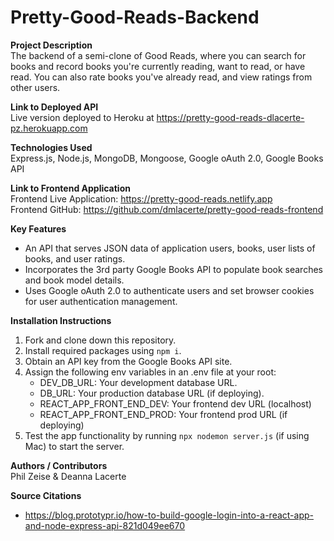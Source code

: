 # Pretty-Good-Reads-Backend

**Project Description**<br />
The backend of a semi-clone of Good Reads, where you can search for books and record books you're currently reading, want to read, or have read. You can also rate books you've already read, and view ratings from other users.

**Link to Deployed API**<br />
Live version deployed to Heroku at https://pretty-good-reads-dlacerte-pz.herokuapp.com

**Technologies Used**<br />
Express.js, Node.js, MongoDB, Mongoose, Google oAuth 2.0, Google Books API

**Link to Frontend Application**<br />
Frontend Live Application: https://pretty-good-reads.netlify.app<br />
Frontend GitHub: https://github.com/dmlacerte/pretty-good-reads-frontend

**Key Features**<br />
- An API that serves JSON data of application users, books, user lists of books, and user ratings. 
- Incorporates the 3rd party Google Books API to populate book searches and book model details.
- Uses Google oAuth 2.0 to authenticate users and set browser cookies for user authentication management. 

**Installation Instructions**<br />
1. Fork and clone down this repository.
2. Install required packages using `npm i`.
3. Obtain an API key from the Google Books API site. 
4. Assign the following env variables in an .env file at your root:
    - DEV_DB_URL: Your development database URL.
    - DB_URL: Your production database URL (if deploying).
    - REACT_APP_FRONT_END_DEV: Your frontend dev URL (localhost)
    - REACT_APP_FRONT_END_PROD: Your frontend prod URL (if deploying)
5. Test the app functionality by running `npx nodemon server.js` (if using Mac) to start the server. 

**Authors / Contributors**<br />
Phil Zeise & Deanna Lacerte

**Source Citations**<br />
- https://blog.prototypr.io/how-to-build-google-login-into-a-react-app-and-node-express-api-821d049ee670
